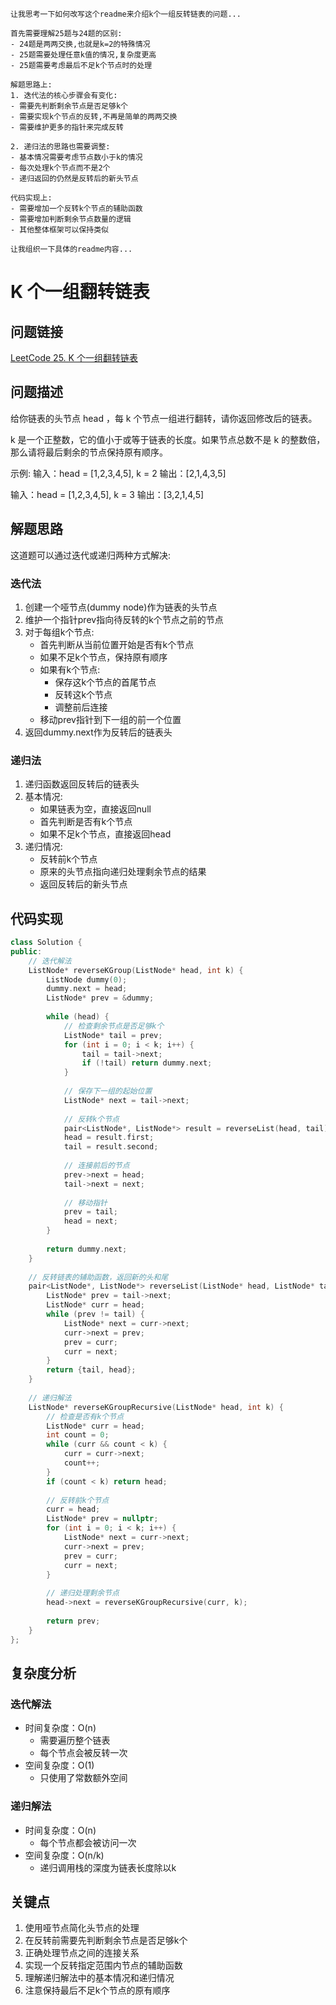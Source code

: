 ````thinking
让我思考一下如何改写这个readme来介绍k个一组反转链表的问题...

首先需要理解25题与24题的区别:
- 24题是两两交换,也就是k=2的特殊情况
- 25题需要处理任意k值的情况,复杂度更高
- 25题需要考虑最后不足k个节点时的处理

解题思路上:
1. 迭代法的核心步骤会有变化:
- 需要先判断剩余节点是否足够k个
- 需要实现k个节点的反转,不再是简单的两两交换
- 需要维护更多的指针来完成反转

2. 递归法的思路也需要调整:
- 基本情况需要考虑节点数小于k的情况
- 每次处理k个节点而不是2个
- 递归返回的仍然是反转后的新头节点

代码实现上:
- 需要增加一个反转k个节点的辅助函数
- 需要增加判断剩余节点数量的逻辑
- 其他整体框架可以保持类似

让我组织一下具体的readme内容...
````

# K 个一组翻转链表

## 问题链接
[LeetCode 25. K 个一组翻转链表](https://leetcode.com/problems/reverse-nodes-in-k-group/)

## 问题描述
给你链表的头节点 head ，每 k 个节点一组进行翻转，请你返回修改后的链表。

k 是一个正整数，它的值小于或等于链表的长度。如果节点总数不是 k 的整数倍，那么请将最后剩余的节点保持原有顺序。

示例:
输入：head = [1,2,3,4,5], k = 2
输出：[2,1,4,3,5]

输入：head = [1,2,3,4,5], k = 3
输出：[3,2,1,4,5]

## 解题思路
这道题可以通过迭代或递归两种方式解决:

### 迭代法
1. 创建一个哑节点(dummy node)作为链表的头节点
2. 维护一个指针prev指向待反转的k个节点之前的节点
3. 对于每组k个节点:
   - 首先判断从当前位置开始是否有k个节点
   - 如果不足k个节点，保持原有顺序
   - 如果有k个节点:
     * 保存这k个节点的首尾节点
     * 反转这k个节点
     * 调整前后连接
   - 移动prev指针到下一组的前一个位置
4. 返回dummy.next作为反转后的链表头

### 递归法
1. 递归函数返回反转后的链表头
2. 基本情况:
   - 如果链表为空，直接返回null
   - 首先判断是否有k个节点
   - 如果不足k个节点，直接返回head
3. 递归情况:
   - 反转前k个节点
   - 原来的头节点指向递归处理剩余节点的结果
   - 返回反转后的新头节点

## 代码实现
```cpp
class Solution {
public:
    // 迭代解法
    ListNode* reverseKGroup(ListNode* head, int k) {
        ListNode dummy(0);
        dummy.next = head;
        ListNode* prev = &dummy;
        
        while (head) {
            // 检查剩余节点是否足够k个
            ListNode* tail = prev;
            for (int i = 0; i < k; i++) {
                tail = tail->next;
                if (!tail) return dummy.next;
            }
            
            // 保存下一组的起始位置
            ListNode* next = tail->next;
            
            // 反转k个节点
            pair<ListNode*, ListNode*> result = reverseList(head, tail);
            head = result.first;
            tail = result.second;
            
            // 连接前后的节点
            prev->next = head;
            tail->next = next;
            
            // 移动指针
            prev = tail;
            head = next;
        }
        
        return dummy.next;
    }
    
    // 反转链表的辅助函数，返回新的头和尾
    pair<ListNode*, ListNode*> reverseList(ListNode* head, ListNode* tail) {
        ListNode* prev = tail->next;
        ListNode* curr = head;
        while (prev != tail) {
            ListNode* next = curr->next;
            curr->next = prev;
            prev = curr;
            curr = next;
        }
        return {tail, head};
    }
    
    // 递归解法
    ListNode* reverseKGroupRecursive(ListNode* head, int k) {
        // 检查是否有k个节点
        ListNode* curr = head;
        int count = 0;
        while (curr && count < k) {
            curr = curr->next;
            count++;
        }
        if (count < k) return head;
        
        // 反转前k个节点
        curr = head;
        ListNode* prev = nullptr;
        for (int i = 0; i < k; i++) {
            ListNode* next = curr->next;
            curr->next = prev;
            prev = curr;
            curr = next;
        }
        
        // 递归处理剩余节点
        head->next = reverseKGroupRecursive(curr, k);
        
        return prev;
    }
};
```

## 复杂度分析
### 迭代解法
- 时间复杂度：O(n)
  - 需要遍历整个链表
  - 每个节点会被反转一次
- 空间复杂度：O(1)
  - 只使用了常数额外空间

### 递归解法
- 时间复杂度：O(n)
  - 每个节点都会被访问一次
- 空间复杂度：O(n/k)
  - 递归调用栈的深度为链表长度除以k

## 关键点
1. 使用哑节点简化头节点的处理
2. 在反转前需要先判断剩余节点是否足够k个
3. 正确处理节点之间的连接关系
4. 实现一个反转指定范围内节点的辅助函数
5. 理解递归解法中的基本情况和递归情况
6. 注意保持最后不足k个节点的原有顺序
